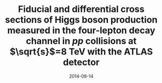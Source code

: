 ---
title: "Fiducial and differential cross sections of Higgs boson production measured in the four-lepton decay channel in $pp$ collisions at $\\sqrt{s}$=8 TeV with the ATLAS detector"
date: 2014-08-14
venue: Phys. Lett. B 738 (2014) 234--253
link: https://doi.org/10.1016/j.physletb.2014.09.054
inspire_id: 1310835
---